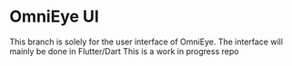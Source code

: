 ﻿# OmniEye UI 

This branch is solely for the user interface of OmniEye.
The interface will mainly be done in Flutter/Dart
This is a work in progress repo
